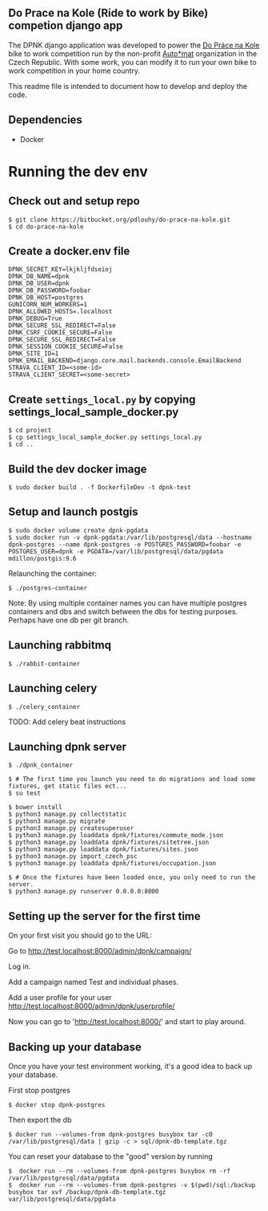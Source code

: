 Do Prace na Kole (Ride to work by Bike) competion django app
------------------------------------------------------------

The DPNK django application was developed to power the [Do Práce na Kole](https://www.dopracenakole.cz) bike to work competition run by the non-profit [Auto*mat](https://www.auto-mat.cz/) organization in the Czech Republic. With some work, you can modify it to run your own bike to work competition in your home country.

This readme file is intended to document how to develop and deploy the code.

Dependencies
------------

 - Docker

Running the dev env
===================

Check out and setup repo
------------------------

    $ git clone https://bitbucket.org/pdlouhy/do-prace-na-kole.git
    $ cd do-prace-na-kole

Create a docker.env file
------------------------

    DPNK_SECRET_KEY=lkjkljfdseioj
    DPNK_DB_NAME=dpnk
    DPNK_DB_USER=dpnk
    DPNK_DB_PASSWORD=foobar
    DPNK_DB_HOST=postgres
    GUNICORN_NUM_WORKERS=1
    DPNK_ALLOWED_HOSTS=.localhost
    DPNK_DEBUG=True
    DPNK_SECURE_SSL_REDIRECT=False
    DPNK_CSRF_COOKIE_SECURE=False
    DPNK_SECURE_SSL_REDIRECT=False
    DPNK_SESSION_COOKIE_SECURE=False
    DPNK_SITE_ID=1
    DPNK_EMAIL_BACKEND=django.core.mail.backends.console.EmailBackend
    STRAVA_CLIENT_ID=<some-id>
    STRAVA_CLIENT_SECRET=<some-secret>

Create `settings_local.py` by copying settings_local_sample_docker.py
-------------------------------------------------------------------

    $ cd project
    $ cp settings_local_sample_docker.py settings_local.py
    $ cd ..

Build the dev docker image
--------------------------

    $ sudo docker build . -f DockerfileDev -t dpnk-test

Setup and launch postgis
------------------------

    $ sudo docker volume create dpnk-pgdata
    $ sudo docker run -v dpnk-pgdata:/var/lib/postgresql/data --hostname dpnk-postgres --name dpnk-postgres -e POSTGRES_PASSWORD=foobar -e POSTGRES_USER=dpnk -e PGDATA=/var/lib/postgresql/data/pgdata mdillon/postgis:9.6

Relaunching the container:

    $ ./postgres-container

Note: By using multiple container names you can have multiple postgres containers and dbs and switch between the dbs for testing purposes. Perhaps have one db per git branch.

Launching rabbitmq
-----------------

    $ ./rabbit-container

Launching celery
----------------
    $ ./celery_container

TODO: Add celery beat instructions

Launching dpnk server
---------------------

    $ ./dpnk_container

    $ # The first time you launch you need to do migrations and load some fixtures, get static files ect...
    $ su test

    $ bower install
    $ python3 manage.py collectstatic
    $ python3 manage.py migrate
    $ python3 manage.py createsuperuser
    $ python3 manage.py loaddata dpnk/fixtures/commute_mode.json
    $ python3 manage.py loaddata dpnk/fixtures/sitetree.json
    $ python3 manage.py loaddata dpnk/fixtures/sites.json
    $ python3 manage.py import_czech_psc
    $ python3 manage.py loaddata dpnk/fixtures/occupation.json

    $ # Once the fixtures have been loaded once, you only need to run the server.
    $ python3 manage.py runserver 0.0.0.0:8000

Setting up the server for the first time
----------------------------------------

On your first visit you should go to the URL:

Go to <http://test.localhost:8000/admin/dpnk/campaign/>

Log in.

Add a campaign named Test and individual phases.

Add a user profile for your user <http://test.localhost:8000/admin/dpnk/userprofile/>

Now you can go to 'http://test.localhost:8000/' and start to play around.

Backing up your database
------------------------

Once you have your test environment working, it's a good idea to back up your database.

First stop postgres

    $ docker stop dpnk-postgres

Then export the db

    $ docker run --volumes-from dpnk-postgres busybox tar -cO /var/lib/postgresql/data | gzip -c > sql/dpnk-db-template.tgz

You can reset your database to the "good" version by running

    $  docker run --rm --volumes-from dpnk-postgres busybox rm -rf /var/lib/postgresql/data/pgdata
    $  docker run --rm --volumes-from dpnk-postgres -v $(pwd)/sql:/backup busybox tar xvf /backup/dpnk-db-template.tgz var/lib/postgresql/data/pgdata

